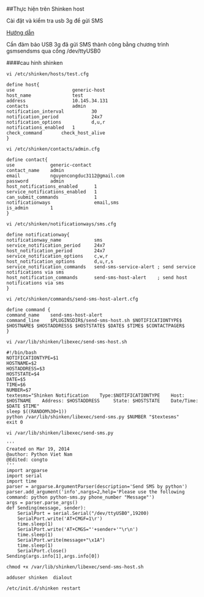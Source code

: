 ##Thực hiện trên Shinken host

Cài đặt và kiểm tra usb 3g để gửi SMS

[Hướng dẫn](https://github.com/ducnc/caidat-tools-sms-usb3g-ubuntu)

Cần đảm bảo USB 3g đã gửi SMS thành công bằng chương trình gsmsendsms qua cổng /dev/ttyUSB0

####cau hinh shinken

`vi /etc/shinken/hosts/test.cfg`

    define host{
    use                     generic-host
    host_name               test
    address                 10.145.34.131
    contacts                admin
    notification_interval          30
    notification_period            24x7
    notification_options           d,u,r
    notifications_enabled   1
    check_command       check_host_alive
    }


`vi /etc/shinken/contacts/admin.cfg`

    define contact{
    use             generic-contact
    contact_name    admin
    email           nguyencongduc3112@gmail.com
    password        admin
    host_notifications_enabled      1
    service_notifications_enabled   1
    can_submit_commands             1
    notificationways                email,sms
    is_admin        1
    }

`vi /etc/shinken/notificationways/sms.cfg`

    define notificationway{
    notificationway_name            sms
    service_notification_period     24x7
    host_notification_period        24x7
    service_notification_options    c,w,r
    host_notification_options       d,u,r,s
    service_notification_commands   send-sms-service-alert ; send service notifications via sms
    host_notification_commands      send-sms-host-alert    ; send host notifications via sms
    }

`vi /etc/shinken/commands/send-sms-host-alert.cfg`

    define command {
    command_name    send-sms-host-alert
    command_line    $PLUGINSDIR$/send-sms-host.sh $NOTIFICATIONTYPE$ $HOSTNAME$ $HOSTADDRESS$ $HOSTSTATE$ $DATE$ $TIME$ $CONTACTPAGER$
    }
	
`vi /var/lib/shinken/libexec/send-sms-host.sh`

    #!/bin/bash
    NOTIFICATIONTYPE=$1
    HOSTNAME=$2
    HOSTADDRESS=$3
    HOSTSTATE=$4
    DATE=$5
    TIME=$6
    NUMBER=$7
    textesms="Shinken Notification    Type:$NOTIFICATIONTYPE    Host: $HOSTNAME    Address: $HOSTADDRESS     State: $HOSTSTATE    Date/Time: $DATE $TIME"
    sleep $((RANDOM%30+1))
    python /var/lib/shinken/libexec/send-sms.py $NUMBER "$textesms"
    exit 0

`vi /var/lib/shinken/libexec/send-sms.py`

    '''
    Created on Mar 19, 2014
    @author: Python Viet Nam
    @Edited: congto
    '''
    import argparse
    import serial
    import time
    parser = argparse.ArgumentParser(description='Send SMS by python')
    parser.add_argument('info',nargs=2,help='Please use the following command: python python-sms.py phone_number "Message"')
    args = parser.parse_args()
    def Sending(message, sender):
        SerialPort = serial.Serial("/dev/ttyUSB0",19200)
        SerialPort.write('AT+CMGF=1\r')
        time.sleep(1)
        SerialPort.write('AT+CMGS="'+sender+'"\r\n')
        time.sleep(1)
        SerialPort.write(message+"\x1A")
        time.sleep(1)
        SerialPort.close()
    Sending(args.info[1],args.info[0])

`chmod +x /var/lib/shinken/libexec/send-sms-host.sh`
	
`adduser shinken  dialout`

`/etc/init.d/shinken restart`

